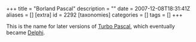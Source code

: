 +++
title = "Borland Pascal"
description = ""
date = 2007-12-08T18:31:41Z
aliases = []
[extra]
id = 2292
[taxonomies]
categories = []
tags = []
+++


This is the name for later versions of [Turbo Pascal](https://rosettacode.org/wiki/Turbo_Pascal), which eventually became [Delphi](https://rosettacode.org/wiki/Delphi).
